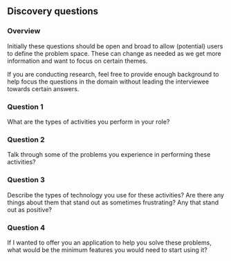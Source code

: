 ## Discovery questions ##
### Overview ###
Initially these questions should be open and broad to allow (potential) users to define the problem space.
These can change as needed as we get more information and want to focus on certain themes.

If you are conducting research, feel free to provide enough background to help focus the questions in the domain without leading the interviewee towards certain answers.

### Question 1 ###
What are the types of activities you perform in your role?

### Question 2 ###
Talk through some of the problems you experience in performing these activities?

### Question 3 ###
Describe the types of technology you use for these activities? Are there any things about them that stand out as sometimes frustrating? Any that stand out as positive?

### Question 4 ###
If I wanted to offer you an application to help you solve these problems, what would be the minimum features you would need to start using it?
